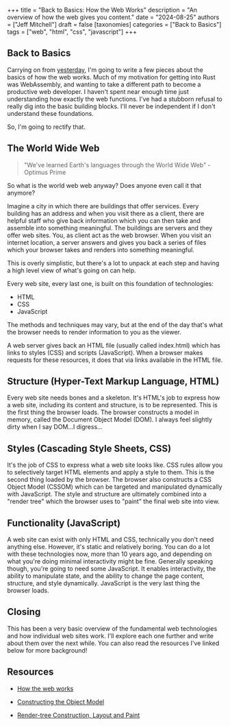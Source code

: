 +++
title = "Back to Basics: How the Web Works"
description = "An overview of how the web gives you content."
date = "2024-08-25"
authors = ["Jeff Mitchell"]
draft = false
[taxonomies]
categories = ["Back to Basics"]
tags = ["web", "html", "css", "javascript"]
+++

## Back to Basics

Carrying on from [yesterday](@/blog/2024/2024_08_24_slow_down_to_speed_up.md), I'm going to write a few pieces about the basics of how the web works. Much of my motivation for getting into Rust was WebAssembly, and wanting to take a different path to become a productive web developer. I haven't spent near enough time just understanding how exactly the web functions. I've had a stubborn refusal to really dig into the basic building blocks. I'll never be independent if I don't understand these foundations.

So, I'm going to rectify that.

## The World Wide Web

> "We've learned Earth's languages through the World Wide Web" - Optimus Prime

So what is the world web web anyway? Does anyone even call it that anymore?

Imagine a city in which there are buildings that offer services. Every building has an address and when you visit there as a client, there are helpful staff who give back information which you can then take and assemble into something meaningful. The buildings are servers and they offer web sites. You, as client act as the web browser. When you visit an internet location, a server answers and gives you back a series of files which your browser takes and renders into something meaningful.

This is overly simplistic, but there's a lot to unpack at each step and having a high level view of what's going on can help.

Every web site, every last one, is built on this foundation of technologies:

- HTML
- CSS
- JavaScript

The methods and techniques may vary, but at the end of the day that's what the browser needs to render information to you as the viewer.

A web server gives back an HTML file (usually called index.html) which has links to styles (CSS) and scripts (JavaScript). When a browser makes requests for these resources, it does that via links available in the HTML file.

## Structure (Hyper-Text Markup Language, HTML)

Every web site needs bones and a skeleton. It's HTML's job to express how a web site, including its content and structure, is to be represented. This is the first thing the browser loads. The browser constructs a model in memory, called the Document Object Model (DOM). I always feel slightly dirty when I say DOM...I digress...

## Styles (Cascading Style Sheets, CSS)

It's the job of CSS to express what a web site looks like. CSS rules allow you to selectively target HTML elements and apply a style to them. This is the second thing loaded by the browser. The browser also constructs a CSS Object Model (CSSOM) which can be targeted and manipulated dynamically with JavaScript. The style and structure are ultimately combined into a "render tree" which the browser uses to "paint" the final web site into view.

## Functionality (JavaScript)

A web site can exist with only HTML and CSS, technically you don't need anything else. However, it's static and relatively boring. You can do a lot with these technologies now, more than 10 years ago, and depending on what you're doing minimal interactivity might be fine. Generally speaking though, you're going to need some JavaScript. It enables interactivity, the ability to manipulate state, and the ability to change the page content, structure, and style dynamically. JavaScript is the very last thing the browser loads.

## Closing

This has been a very basic overview of the fundamental web technologies and how individual web sites work. I'll explore each one further and write about them over the next while. You can also read the resources I've linked below for more background!

## Resources

- [How the web works](https://developer.mozilla.org/en-US/docs/Learn/Getting_started_with_the_web/How_the_Web_works)

- [Constructing the Object Model](https://web.dev/articles/critical-rendering-path/constructing-the-object-model)
- [Render-tree Construction, Layout and Paint](https://web.dev/articles/critical-rendering-path/render-tree-construction)
